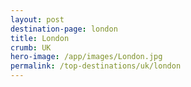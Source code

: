 ```yaml
---
layout: post
destination-page: london
title: London
crumb: UK
hero-image: /app/images/London.jpg
permalink: /top-destinations/uk/london
---
```

